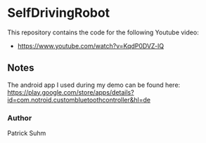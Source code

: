 # SelfDrivingRobot
This repository contains the code for the following Youtube video: 
- https://www.youtube.com/watch?v=KqdP0DVZ-lQ

## Notes
The android app I used during my demo can be found here: 
https://play.google.com/store/apps/details?id=com.notroid.custombluetoothcontroller&hl=de

### Author
Patrick Suhm
